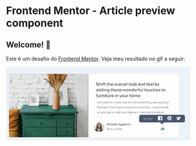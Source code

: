 # Frontend Mentor - Article preview component


## Welcome! 👋

Este é um desafio do [Frontend Mentor](https://www.frontendmentor.io). Veja meu resultado no gif a seguir:

![gif do projeto funcionando](https://github.com/Mayaraassis/Frontend-Mentor-/blob/master/article-preview-component-master/article-preview-component-master/article_gif.gif)

